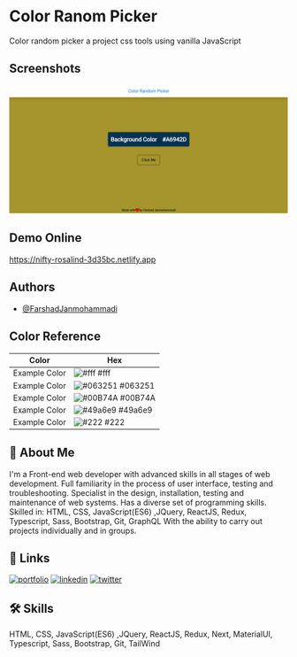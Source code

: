 
# Color Ranom Picker
Color random picker a project css tools using vanilla JavaScript


## Screenshots

![App Screenshot1](https://github.com/FarshadJanmohammadi/images/blob/main/colorpicker.jpg?raw=true)


## Demo Online

https://nifty-rosalind-3d35bc.netlify.app


## Authors

- [@FarshadJanmohammadi](https://www.github.com/farshadjanmohammadi)

## Color Reference

| Color             | Hex                                                                |
| ----------------- | ------------------------------------------------------------------ |
| Example Color | ![#fff](https://via.placeholder.com/10/fff?text=+) #fff |
| Example Color | ![#063251](https://via.placeholder.com/10/063251?text=+) #063251 |
| Example Color | ![#00B74A](https://via.placeholder.com/10/00B74A?text=+) #00B74A |
| Example Color | ![#49a6e9](https://via.placeholder.com/10/49a6e9?text=+) #49a6e9 |
| Example Color | ![#222](https://via.placeholder.com/10/222?text=+) #222 |






## 🚀 About Me
I'm a Front-end web developer with advanced skills in all stages of web development. Full familiarity in the process of user interface, testing and troubleshooting. Specialist in the design, installation, testing and maintenance of web systems. Has a diverse set of programming skills. Skilled in:
HTML, CSS, JavaScript(ES6) ,JQuery, ReactJS, Redux, Typescript, Sass, Bootstrap, Git, GraphQL 
With the ability to carry out projects individually and in groups.


## 🔗 Links
[![portfolio](https://img.shields.io/badge/my_portfolio-000?style=for-the-badge&logo=ko-fi&logoColor=white)](https://github.com/farshadjanmohammadi)
[![linkedin](https://img.shields.io/badge/linkedin-0A66C2?style=for-the-badge&logo=linkedin&logoColor=white)](https://www.linkedin.com/in/farshadjanmohammadi)
[![twitter](https://img.shields.io/badge/twitter-1DA1F2?style=for-the-badge&logo=twitter&logoColor=white)](https://twitter.com/farshadjanm1)


## 🛠 Skills

HTML, CSS, JavaScript(ES6) ,JQuery, ReactJS, Redux, Next, MaterialUI, Typescript, Sass, Bootstrap, Git, TailWind



